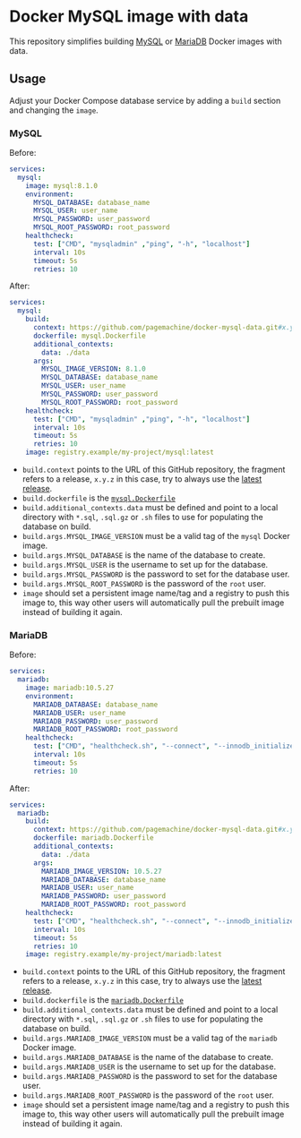 # Docker MySQL image with data

This repository simplifies building [MySQL](https://hub.docker.com/_/mysql) or
[MariaDB](https://hub.docker.com/_/mariadb) Docker images with data.

## Usage

Adjust your Docker Compose database service by adding a `build` section and changing
the `image`.

### MySQL

Before:

```yaml
services:
  mysql:
    image: mysql:8.1.0
    environment:
      MYSQL_DATABASE: database_name
      MYSQL_USER: user_name
      MYSQL_PASSWORD: user_password
      MYSQL_ROOT_PASSWORD: root_password
    healthcheck:
      test: ["CMD", "mysqladmin" ,"ping", "-h", "localhost"]
      interval: 10s
      timeout: 5s
      retries: 10
```

After:

```yaml
services:
  mysql:
    build:
      context: https://github.com/pagemachine/docker-mysql-data.git#x.y.z
      dockerfile: mysql.Dockerfile
      additional_contexts:
        data: ./data
      args:
        MYSQL_IMAGE_VERSION: 8.1.0
        MYSQL_DATABASE: database_name
        MYSQL_USER: user_name
        MYSQL_PASSWORD: user_password
        MYSQL_ROOT_PASSWORD: root_password
    healthcheck:
      test: ["CMD", "mysqladmin" ,"ping", "-h", "localhost"]
      interval: 10s
      timeout: 5s
      retries: 10
    image: registry.example/my-project/mysql:latest
```

- `build.context` points to the URL of this GitHub repository, the fragment refers
  to a release, `x.y.z` in this case, try to always use the
  [latest release](https://github.com/pagemachine/docker-mysql-data/releases).
- `build.dockerfile` is the [`mysql.Dockerfile`](mysql.Dockerfile)
- `build.additional_contexts.data` must be defined and point to a local directory
  with `*.sql`, `.sql.gz` or `.sh` files to use for populating the database on build.
- `build.args.MYSQL_IMAGE_VERSION` must be a valid tag of the `mysql` Docker image.
- `build.args.MYSQL_DATABASE` is the name of the database to create.
- `build.args.MYSQL_USER` is the username to set up for the database.
- `build.args.MYSQL_PASSWORD` is the password to set for the database user.
- `build.args.MYSQL_ROOT_PASSWORD` is the password of the `root` user.
- `image` should set a persistent image name/tag and a registry to push this image
  to, this way other users will automatically pull the prebuilt image instead of
  building it again.

### MariaDB

Before:

```yaml
services:
  mariadb:
    image: mariadb:10.5.27
    environment:
      MARIADB_DATABASE: database_name
      MARIADB_USER: user_name
      MARIADB_PASSWORD: user_password
      MARIADB_ROOT_PASSWORD: root_password
    healthcheck:
      test: ["CMD", "healthcheck.sh", "--connect", "--innodb_initialized"]
      interval: 10s
      timeout: 5s
      retries: 10
```

After:

```yaml
services:
  mariadb:
    build:
      context: https://github.com/pagemachine/docker-mysql-data.git#x.y.z
      dockerfile: mariadb.Dockerfile
      additional_contexts:
        data: ./data
      args:
        MARIADB_IMAGE_VERSION: 10.5.27
        MARIADB_DATABASE: database_name
        MARIADB_USER: user_name
        MARIADB_PASSWORD: user_password
        MARIADB_ROOT_PASSWORD: root_password
    healthcheck:
      test: ["CMD", "healthcheck.sh", "--connect", "--innodb_initialized"]
      interval: 10s
      timeout: 5s
      retries: 10
    image: registry.example/my-project/mariadb:latest
```

- `build.context` points to the URL of this GitHub repository, the fragment refers
  to a release, `x.y.z` in this case, try to always use the
  [latest release](https://github.com/pagemachine/docker-mysql-data/releases).
- `build.dockerfile` is the [`mariadb.Dockerfile`](mariadb.Dockerfile)
- `build.additional_contexts.data` must be defined and point to a local directory
  with `*.sql`, `.sql.gz` or `.sh` files to use for populating the database on build.
- `build.args.MARIADB_IMAGE_VERSION` must be a valid tag of the `mariadb` Docker image.
- `build.args.MARIADB_DATABASE` is the name of the database to create.
- `build.args.MARIADB_USER` is the username to set up for the database.
- `build.args.MARIADB_PASSWORD` is the password to set for the database user.
- `build.args.MARIADB_ROOT_PASSWORD` is the password of the `root` user.
- `image` should set a persistent image name/tag and a registry to push this image
  to, this way other users will automatically pull the prebuilt image instead of
  building it again.
